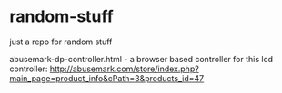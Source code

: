 # random-stuff
just a repo for random stuff

abusemark-dp-controller.html - a browser based controller for this lcd controller: http://abusemark.com/store/index.php?main_page=product_info&cPath=3&products_id=47
